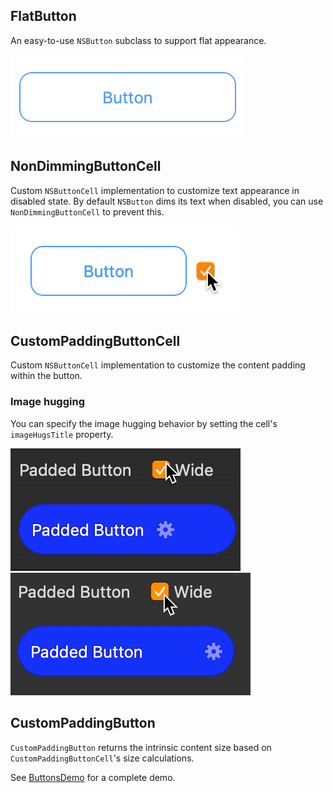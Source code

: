 ## FlatButton

An easy-to-use `NSButton` subclass to support flat appearance.

![](Docs/flat-screenshot.png)

## NonDimmingButtonCell

Custom `NSButtonCell` implementation to customize text appearance in disabled state. By default `NSButton` dims its text when disabled, you can use `NonDimmingButtonCell` to prevent this.

![](Docs/enabled-toggle.gif)

## CustomPaddingButtonCell

Custom `NSButtonCell` implementation to customize the content padding within the button.

### Image hugging

You can specify the image hugging behavior by setting the cell's `imageHugsTitle` property.

![](Docs/hug.gif)
![](Docs/nohug.gif)

## CustomPaddingButton

`CustomPaddingButton` returns the intrinsic content size based on `CustomPaddingButtonCell`'s size calculations.

See [ButtonsDemo](Example/ButtonsDemo) for a complete demo.